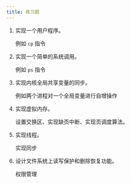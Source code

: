 ```yaml
---
title: 练习题
---
```


1. 实现一个用户程序。

   例如 `cp` 指令

2. 实现一个简单的系统调用。

   例如 `ps` 指令

3. 实现内核全局共享变量的同步。

   例如两个进程对一个全局变量进行自增操作

4. 实现虚拟内存。

   设置交换区、实现缺页中断、实现页调度算法。

5. 实现线程。

   实现同步

6. 设计文件系统上读写保护和删除恢复功能。

   权限管理